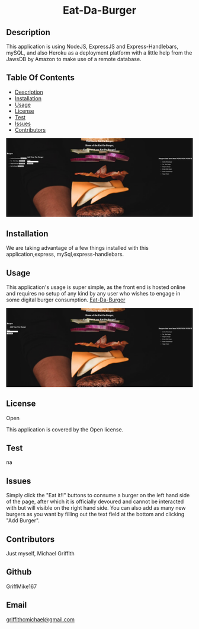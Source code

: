 <h1 align="center">Eat-Da-Burger</h1>


## Description
  This application is using NodeJS, ExpressJS and Express-Handlebars, mySQL, and also Heroku as a deployment platform with a little help from the JawsDB by Amazon to make use of a remote database.


## Table Of Contents
- [Description](#discriptionOfProject)
- [Installation](#installationOfProject)
- [Usage](#usageOfProject)
- [License](#licenseOfProject)
- [Test](#testOfProject)
- [Issues](#issuesOfProject)
- [Contributors](#contributorsOfProject)


<img src="burgerseaten.png" alt="Burger Eaten">


## Installation
  We are taking advantage of a few things installed with this application,express, mySql,express-handlebars.

## Usage
  This application's usage is super simple, as the front end is hosted online and requires no setup of any kind by any user who wishes to engage in some digital burger consumption. [Eat-Da-Burger](https://guarded-meadow-35936.herokuapp.com/)



<img src="burgerstoeat.png" alt="Burgers to Eat">



## License
  Open

  This application is covered by the Open license.

## Test
  na

## Issues
  Simply click the "Eat it!!" buttons to consume a burger on the left hand side of the page, after which it is officially devoured and cannot be interacted with but will visible on the right hand side. You can also add as many new burgers as you want by filling out the text field at the bottom and clicking "Add Burger".

## Contributors
  Just myself, Michael Griffith


## Github
  GriffMike167

## Email
  griffithcmichael@gmail.com


